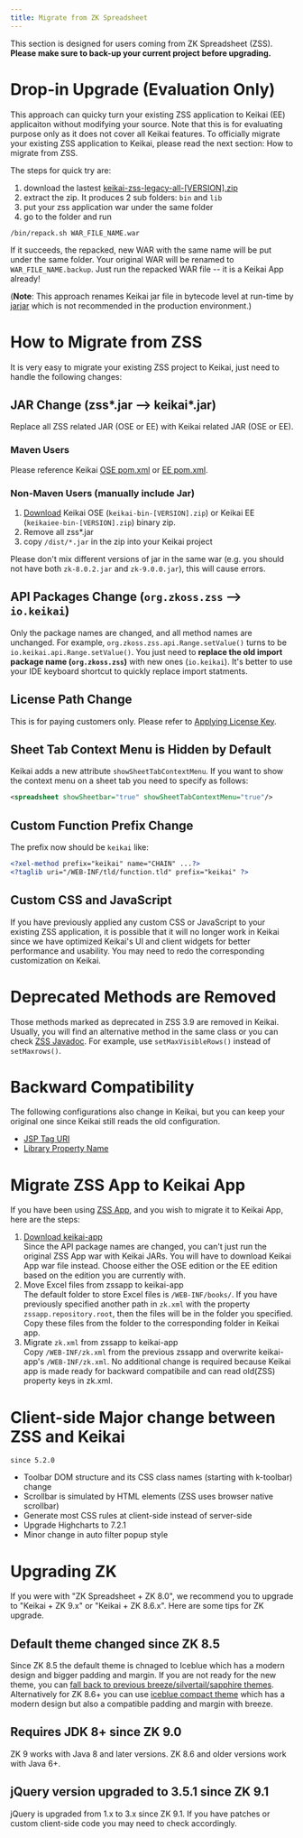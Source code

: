 ```yaml
---
title: Migrate from ZK Spreadsheet
---
```

This section is designed for users coming from ZK Spreadsheet (ZSS).
**Please make sure to back-up your current project before upgrading.**

# Drop-in Upgrade (Evaluation Only)
This approach can quicky turn your existing ZSS application to Keikai (EE) applicaiton without modifying your source. Note that this is for evaluating purpose only as it does not cover all Keikai features. To officially migrate your existing ZSS application to Keikai, please read the next section: How to migrate from ZSS.

The steps for quick try are:
1. download the lastest [keikai-zss-legacy-all-[VERSION].zip](https://mavensync.zkoss.org/eval/io/keikai/binary/) 
2. extract the zip.
It produces 2 sub folders: `bin` and `lib`
3. put your zss application war under the same folder
4. go to the folder and run 

`/bin/repack.sh WAR_FILE_NAME.war`

If it succeeds, the repacked, new WAR with the same name will be put under the same folder. Your original WAR will be renamed to `WAR_FILE_NAME.backup`. Just run the repacked WAR file -- it is a Keikai App already!

(**Note**: This approach renames Keikai jar file in bytecode level at run-time by [jarjar](https://github.com/pantsbuild/jarjar) which is not recommended in the production environment.)

# How to Migrate from ZSS 
It is very easy to migrate your existing ZSS project to Keikai, just need to handle the following changes:

## JAR Change (zss\*.jar --> keikai\*.jar)
Replace all ZSS related JAR (OSE or EE) with Keikai related JAR (OSE or EE). 

### Maven Users
Please reference Keikai [OSE pom.xml](https://github.com/keikai/keikai-tutorial/blob/master/pom.xml) or [EE pom.xml](https://github.com/keikai/dev-ref/blob/master/pom.xml).

### Non-Maven Users (manually include Jar)
1. [Download](https://keikai.io/download) Keikai OSE (`keikai-bin-[VERSION].zip`) or Keikai EE (`keikaiee-bin-[VERSION].zip`) binary zip. 
2. Remove all zss\*.jar
3. copy `/dist/*.jar` in the zip into your Keikai project

Please don't mix different versions of jar in the same war (e.g. you should not have both `zk-8.0.2.jar` and `zk-9.0.0.jar`), this will cause errors.


## API Packages Change (`org.zkoss.zss` --> `io.keikai`)
Only the package names are changed, and all method names are unchanged. For example, `org.zkoss.zss.api.Range.setValue()` turns to be `io.keikai.api.Range.setValue()`. You just need to **replace the old import package name (`org.zkoss.zss`)** with new ones (`io.keikai`). It's better to use your IDE keyboard shortcut to quickly replace import statments.


## License Path Change
This is for paying customers only. Please refer to [Applying License Key](License_Install).

## Sheet Tab Context Menu is Hidden by Default
Keikai adds a new attribute `showSheetTabContextMenu`. If you want to show the context menu on a sheet tab you need to specify as follows:

```xml
<spreadsheet showSheetbar="true" showSheetTabContextMenu="true"/>
```


## Custom Function Prefix Change
The prefix now should be `keikai` like:

```xml
<?xel-method prefix="keikai" name="CHAIN" ...?> 
<?taglib uri="/WEB-INF/tld/function.tld" prefix="keikai" ?>
```

## Custom CSS and JavaScript
If you have previously applied any custom CSS or JavaScript to your existing ZSS application, it is possible that it will no longer work in Keikai since we have optimized Keikai's UI and client widgets for better performance and usability. You may need to redo the corresponding customization on Keikai.


# Deprecated Methods are Removed
Those methods marked as deprecated in ZSS 3.9 are removed in Keikai. Usually, you will find an alternative method in the same class or you can check [ZSS Javadoc](https://www.zkoss.org/javadoc/latest/zss/org/zkoss/zss/ui/Spreadsheet.html). For example, use `setMaxVisibleRows()` instead of `setMaxrows()`.


# Backward Compatibility
The following configurations also change in Keikai, but you can keep your original one since Keikai still reads the old configuration.

* [JSP Tag URI](Get_Spreadsheet_Running_Quickly_in_JSP)
* [Library Property Name](Configuration)


# Migrate ZSS App to Keikai App
If you have been using [ZSS App](https://www.zkoss.org/wiki/ZK_Spreadsheet_Essentials/Using_Spreadsheet_in_ZK/Spreadsheet_App), and you wish to migrate it to Keikai App, here are the steps:

1. [Download keikai-app](https://keikai.io/download) <br/>
Since the API package names are changed, you can't just run the original ZSS App war with Keikai JARs. You will have to download Keikai App war file instead. Choose either the OSE edition or the EE edition based on the edition you are currently with.
2. Move Excel files from zssapp to keikai-app <br/>
The default folder to store Excel files is `/WEB-INF/books/`. If you have previously specified another path in `zk.xml` with the property `zssapp.repository.root`, then the files will be in the folder you specified. Copy these files from the folder to the corresponding folder in Keikai app.
3. Migrate `zk.xml` from zssapp to keikai-app <br/>
Copy `/WEB-INF/zk.xml` from the previous zssapp and overwrite keikai-app's `/WEB-INF/zk.xml`. No additional change is required because Keikai app is made ready for backward compatibile and can read old(ZSS) property keys in zk.xml.


# Client-side Major change between ZSS and Keikai
`since 5.2.0`
* Toolbar DOM structure and its CSS class names (starting with k-toolbar) change
* Scrollbar is simulated by HTML elements (ZSS uses browser native scrollbar)
* Generate most CSS rules at client-side instead of server-side
* Upgrade Highcharts to 7.2.1
* Minor change in auto filter popup style

# Upgrading ZK
If you were with "ZK Spreadsheet + ZK 8.0", we recommend you to upgrade to "Keikai + ZK 9.x" or "Keikai + ZK 8.6.x". Here are some tips for ZK upgrade.
## Default theme changed since ZK 8.5
Since ZK 8.5 the default theme is chnaged to Iceblue which has a modern design and bigger padding and margin. If you are not ready for the new theme, you can [fall back to previous breeze/silvertail/sapphire themes](https://www.zkoss.org/wiki/Small_Talks/2017/October/New_Features_of_ZK_8.5.0#Keep_Using_The_Previous_Default_Theme_-_Breeze). Alternatively for ZK 8.6+ you can use [iceblue compact theme](https://www.zkoss.org/wiki/Small_Talks/2018/November/New_Features_of_ZK_8.6.0#Refresh_Theme_without_Code_Change_-_Compact_Theme) which has a modern design but also a compatible padding and margin with breeze.
## Requires JDK 8+ since ZK 9.0
ZK 9 works with Java 8 and later versions. ZK 8.6 and older versions work with Java 6+.
## jQuery version upgraded to 3.5.1 since ZK 9.1
jQuery is upgraded from 1.x to 3.x since ZK 9.1. If you have patches or custom client-side code you may need to check accordingly.

